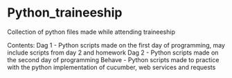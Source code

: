 # Python_traineeship
Collection of python files made while attending traineeship

Contents:
Dag 1 - Python scripts made on the first day of programming, may include scripts from day 2 and homework
Dag 2 - Python scripts made on the second day of programming
Behave - Python scripts made to practice with the python implementation of cucumber, web services and requests
